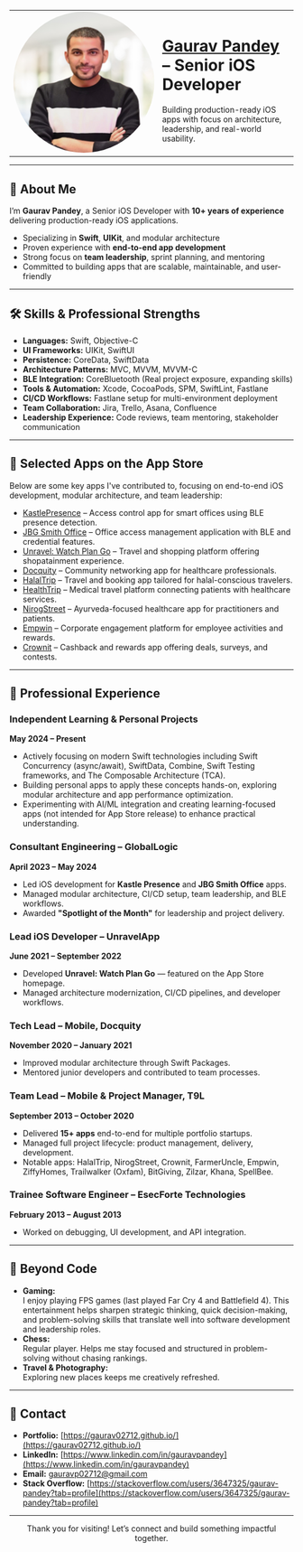<table>
  <tr>
    <td width="250">
      <a href="https://gaurav02712.github.io">
        <img src="assets/images/ProfilePic.jpg" alt="Gaurav Pandey" width="250" style="border-radius: 50%">
      </a>
    </td>
    <td>
      <h1><a href="https://gaurav02712.github.io">Gaurav Pandey</a> – Senior iOS Developer</h1>
      <p>Building production-ready iOS apps with focus on architecture, leadership, and real-world usability.</p>
    </td>
  </tr>
</table>

---

## 👋 About Me

I’m **Gaurav Pandey**, a Senior iOS Developer with **10+ years of experience** delivering production-ready iOS applications.

- Specializing in **Swift**, **UIKit**, and modular architecture  
- Proven experience with **end-to-end app development**  
- Strong focus on **team leadership**, sprint planning, and mentoring  
- Committed to building apps that are scalable, maintainable, and user-friendly

---

## 🛠️ Skills & Professional Strengths  

- **Languages:** Swift, Objective-C  
- **UI Frameworks:** UIKit, SwiftUI 
- **Persistence:** CoreData, SwiftData
- **Architecture Patterns:** MVC, MVVM, MVVM-C  
- **BLE Integration:** CoreBluetooth (Real project exposure, expanding skills)  
- **Tools & Automation:** Xcode, CocoaPods, SPM, SwiftLint, Fastlane  
- **CI/CD Workflows:** Fastlane setup for multi-environment deployment  
- **Team Collaboration:** Jira, Trello, Asana, Confluence  
- **Leadership Experience:** Code reviews, team mentoring, stakeholder communication  

---

## 📲 Selected Apps on the App Store  

Below are some key apps I've contributed to, focusing on end-to-end iOS development, modular architecture, and team leadership:

- [KastlePresence](https://apps.apple.com/in/app/kastlepresence/id1061078659) – Access control app for smart offices using BLE presence detection.  
- [JBG Smith Office](https://apps.apple.com/in/app/jbg-smith-office/id6450704305) – Office access management application with BLE and credential features.  
- [Unravel: Watch Plan Go](https://apps.apple.com/us/app/unravel-watch-plan-go/id1558162869) – Travel and shopping platform offering shopatainment experience.  
- [Docquity](https://apps.apple.com/in/app/docquity/id1048947290) – Community networking app for healthcare professionals.  
- [HalalTrip](https://itunes.apple.com/app/id680194589) – Travel and booking app tailored for halal-conscious travelers.  
- [HealthTrip](https://apps.apple.com/in/app/health-trip/id1488887969) – Medical travel platform connecting patients with healthcare services.  
- [NirogStreet](https://itunes.apple.com/us/app/nirogstreet/id1352321621?ls=1&mt=8) – Ayurveda-focused healthcare app for practitioners and patients.  
- [Empwin](https://apps.apple.com/in/app/empwin/id1212850196) – Corporate engagement platform for employee activities and rewards.  
- [Crownit](https://apps.apple.com/us/app/crown-it/id956797857) – Cashback and rewards app offering deals, surveys, and contests.  

---

## 💼 Professional Experience  

### Independent Learning & Personal Projects  
**May 2024 – Present**  
- Actively focusing on modern Swift technologies including Swift Concurrency (async/await), SwiftData, Combine, Swift Testing frameworks, and The Composable Architecture (TCA).  
- Building personal apps to apply these concepts hands-on, exploring modular architecture and app performance optimization.  
- Experimenting with AI/ML integration and creating learning-focused apps (not intended for App Store release) to enhance practical understanding.

### Consultant Engineering – GlobalLogic  
**April 2023 – May 2024**  
- Led iOS development for **Kastle Presence** and **JBG Smith Office** apps.  
- Managed modular architecture, CI/CD setup, team leadership, and BLE workflows.  
- Awarded **"Spotlight of the Month"** for leadership and project delivery.

### Lead iOS Developer – UnravelApp  
**June 2021 – September 2022**  
- Developed **Unravel: Watch Plan Go** — featured on the App Store homepage.  
- Managed architecture modernization, CI/CD pipelines, and developer workflows.

### Tech Lead – Mobile, Docquity  
**November 2020 – January 2021**  
- Improved modular architecture through Swift Packages.  
- Mentored junior developers and contributed to team processes.

### Team Lead – Mobile & Project Manager, T9L  
**September 2013 – October 2020**  
- Delivered **15+ apps** end-to-end for multiple portfolio startups.  
- Managed full project lifecycle: product management, delivery, development.  
- Notable apps: HalalTrip, NirogStreet, Crownit, FarmerUncle, Empwin, ZiffyHomes, Trailwalker (Oxfam), BitGiving, Zilzar, Khana, SpellBee.

### Trainee Software Engineer – EsecForte Technologies  
**February 2013 – August 2013**  
- Worked on debugging, UI development, and API integration.

---

## 🌟 Beyond Code  

- **Gaming:**  
  I enjoy playing FPS games (last played Far Cry 4 and Battlefield 4). This entertainment helps sharpen strategic thinking, quick decision-making, and problem-solving skills that translate well into software development and leadership roles.
- **Chess:**  
  Regular player. Helps me stay focused and structured in problem-solving without chasing rankings.
- **Travel & Photography:**  
  Exploring new places keeps me creatively refreshed.

---

## 📢 Contact  

- **Portfolio:** [https://gaurav02712.github.io/](https://gaurav02712.github.io/)
- **LinkedIn:** [https://www.linkedin.com/in/gauravpandey](https://www.linkedin.com/in/gauravpandey)  
- **Email:** [gauravp02712@gmail.com](mailto:gauravp02712@gmail.com)  
- **Stack Overflow:** [https://stackoverflow.com/users/3647325/gaurav-pandey?tab=profile](https://stackoverflow.com/users/3647325/gaurav-pandey?tab=profile)

---

<p align="center">Thank you for visiting! Let’s connect and build something impactful together.</p>

